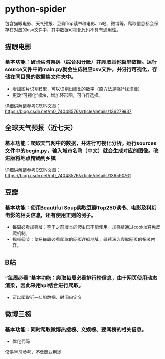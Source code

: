 # python-spider
包含猫眼电影、天气预报、豆瓣Top读书和电影、b站、微博等。爬取信息都会保存在对应的csv文件中，其中数据可视化代码不具有通用性。 <br>

## 猫眼电影 <br>
### 基本功能：破译实时票房（综合和分账）并爬取其他简单数据。运行source文件中的main.py就会生成相应csv文件，并进行可视化，存储在同目录的数据集文件夹中。 <br>
- 增加图片识别模型，可以识别出画出的数字（原方法是强行找规律）  <br>
- 更改“可视化”模块，增加环形图，可自行选择。 <br>

详细讲解请参考CSDN文章：https://blog.csdn.net/m0_74048576/article/details/136279937 <br>

## 全球天气预报（近七天） <br>
### 基本功能：爬取天气网中的数据，并进行可视化分析。运行sources文件中的begin.py，输入城市名称（中文）就会生成对应的图像。改进版将地点精确到乡镇 <br>
详细讲解请参考CSDN文章：https://blog.csdn.net/m0_74048576/article/details/136590761 <br>

## 豆瓣 <br>
### 基本功能：使用Beautiful Soup爬取豆瓣Top250读书、电影及科幻电影的相关信息，还有使用正则的例子。 <br>
- 每周必看加强版：鉴于之前版本的爬虫已不能使用。加强版通过cookie避免反爬机制。<br>
- 视频细节：使用每周必看爬取的网页详细地址，继续深入爬取网页的相关内容。<br>

## B站 <br>
### “每周必看”基本功能：爬取每周必看排行榜信息，由于网页使用动态渲染，因此采用api结合进行爬取。 <br>
- 可以爬取近一年的数据，时间自定义 <br>

## 微博三榜 <br>
### 基本功能：同时爬取微博热搜榜、文娱榜、要闻榜的相关信息。 <br>
- 优化代码  <br>

仅供学习参考，不做商业用途
